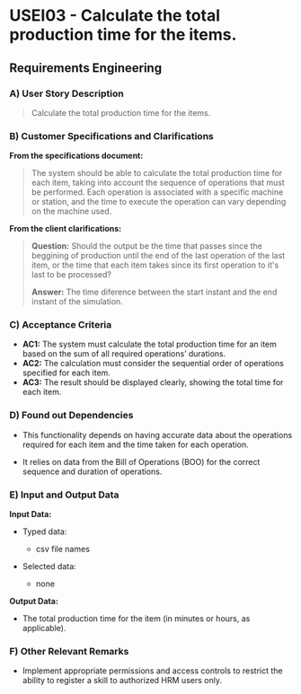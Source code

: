 # USEI03 - Calculate the total production time for the items.

## Requirements Engineering

### A) User Story Description

> Calculate the total production time for the items.

### B) Customer Specifications and Clarifications

**From the specifications document:**

> The system should be able to calculate the total production time for each item, taking into account the sequence of 
> operations that must be performed. Each operation is associated with a specific machine or station, and the time to 
> execute the operation can vary depending on the machine used.

**From the client clarifications:**

> **Question:** Should the output be the time that passes since the beggining of production until the end of the last operation of the last item, or the time that each item takes since its first operation to it's last to be processed?
>
> **Answer:** The time diference between the start instant and the end instant of the simulation.


### C) Acceptance Criteria

* **AC1:** The system must calculate the total production time for an item based on the sum of all required operations’ durations.
* **AC2:** The calculation must consider the sequential order of operations specified for each item.
* **AC3:** The result should be displayed clearly, showing the total time for each item.


### D) Found out Dependencies

* This functionality depends on having accurate data about the operations required for each item and the time taken for each operation.

* It relies on data from the Bill of Operations (BOO) for the correct sequence and duration of operations.

### E) Input and Output Data

**Input Data:**

* Typed data:
    * csv file names

* Selected data:
    * none

**Output Data:**

* The total production time for the item (in minutes or hours, as applicable).

### F) Other Relevant Remarks

* Implement appropriate permissions and access controls to restrict the ability to register a skill to authorized HRM users only.